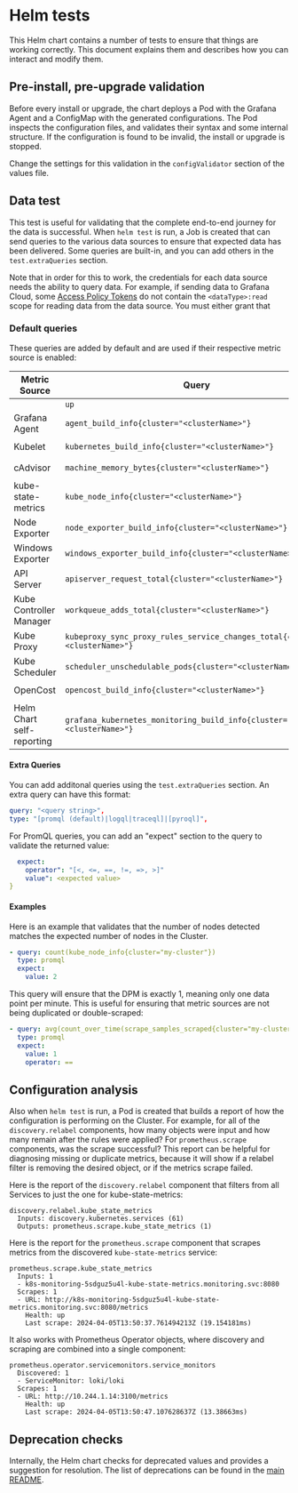 # Helm tests

This Helm chart contains a number of tests to ensure that things are working correctly. This document explains them and
describes how you can interact and modify them.

## Pre-install, pre-upgrade validation

Before every install or upgrade, the chart deploys a Pod with the Grafana Agent and a ConfigMap with the generated
configurations. The Pod inspects the configuration files, and validates their syntax and some internal structure. If the
configuration is found to be invalid, the install or upgrade is stopped.

Change the settings for this validation in the `configValidator` section of the values file.

## Data test

This test is useful for validating that the complete end-to-end journey for the data is successful. When `helm test` is
run, a Job is created that can send queries to the various data sources to ensure that expected data has been delivered.
Some queries are built-in, and you can add others in the `test.extraQueries` section.

Note that in order for this to work, the credentials for each data source needs the ability to query data. For example,
if sending data to Grafana Cloud, some
[Access Policy Tokens](https://grafana.com/docs/grafana-cloud/account-management/authentication-and-permissions/access-policies/)
do not contain the `<dataType>:read` scope for reading data from the data source. You must either grant that

### Default queries

These queries are added by default and are used if their respective metric source is enabled:

| Metric Source             | Query                                                                       | Condition                                                                |
|---------------------------|-----------------------------------------------------------------------------|--------------------------------------------------------------------------|
|                           | `up`                                                                        | `metrics.enabled: true`                                                  |
| Grafana Agent             | `agent_build_info{cluster="<clusterName>"}`                                 | `metrics.enabled: true`<br>`metrics.agent.enabled: true`                 |
| Kubelet                   | `kubernetes_build_info{cluster="<clusterName>"}`                            | `metrics.enabled: true`<br>`metrics.kubelet.enabled: true`               |
| cAdvisor                  | `machine_memory_bytes{cluster="<clusterName>"}`                             | `metrics.enabled: true`<br>`metrics.cadvisor.enabled: true`              |
| kube-state-metrics        | `kube_node_info{cluster="<clusterName>"}`                                   | `metrics.enabled: true`<br>`metrics.kube-state-metrics.enabled: true`    |
| Node Exporter             | `node_exporter_build_info{cluster="<clusterName>"}`                         | `metrics.enabled: true`<br>`metrics.node-exporter.enabled: true`         |
| Windows Exporter          | `windows_exporter_build_info{cluster="<clusterName>"}`                      | `metrics.enabled: true`<br>`metrics.windows-exporter.enabled: true`      |
| API Server                | `apiserver_request_total{cluster="<clusterName>"}`                          | `metrics.enabled: true`<br>`metrics.apiserver.enabled: true`             |
| Kube Controller Manager   | `workqueue_adds_total{cluster="<clusterName>"}`                             | `metrics.enabled: true`<br>`metrics.kubeControllerManager.enabled: true` |
| Kube Proxy                | `kubeproxy_sync_proxy_rules_service_changes_total{cluster="<clusterName>"}` | `metrics.enabled: true`<br>`metrics.kubeProxy.enabled: true`             |
| Kube Scheduler            | `scheduler_unschedulable_pods{cluster="<clusterName>"}`                     | `metrics.enabled: true`<br>`metrics.kubeScheduler.enabled: true`         |
| OpenCost                  | `opencost_build_info{cluster="<clusterName>"}`                              | `metrics.enabled: true`<br>`metrics.cost.enabled: true`                  |
| Helm Chart self-reporting | `grafana_kubernetes_monitoring_build_info{cluster="<clusterName>"}`         | `metrics.enabled: true`<br>`metrics.kubernetesMonitoring.enabled: true`  |

#### Extra Queries

You can add additonal queries using the `test.extraQueries` section. An extra query can have this format:

```yaml
query: "<query string>",
type: "[promql (default)|logql|traceql]|[pyroql]",
```

For PromQL queries, you can add an "expect" section to the query to validate the returned value:

```yaml
  expect:
    operator": "[<, <=, ==, !=, =>, >]"
    value": <expected value>
}
```

#### Examples

Here is an example that validates that the number of nodes detected matches the expected number of nodes in the Cluster.

```yaml
- query: count(kube_node_info{cluster="my-cluster"})
  type: promql
  expect:
    value: 2
```

This query will ensure that the DPM is exactly 1, meaning only one data point per minute. This is useful for ensuring
that metric sources are not being duplicated or double-scraped:

```yaml
- query: avg(count_over_time(scrape_samples_scraped{cluster="my-cluster"}[1m]))
  type: promql
  expect:
    value: 1
    operator: ==
```

## Configuration analysis

Also when `helm test` is run, a Pod is created that builds a report of how the configuration is performing on the
Cluster. For example, for all of the `discovery.relabel` components, how many objects were input and how many remain
after the rules were applied? For `prometheus.scrape` components, was the scrape successful? This report can be helpful
for diagnosing missing or duplicate metrics, because it will show if a relabel filter is removing the desired object, or
if the metrics scrape failed.

Here is the report of the `discovery.relabel` component that filters from all Services to just the one for
kube-state-metrics:

```text
discovery.relabel.kube_state_metrics
  Inputs: discovery.kubernetes.services (61)
  Outputs: prometheus.scrape.kube_state_metrics (1)
```

Here is the report for the `prometheus.scrape` component that scrapes metrics from the discovered `kube-state-metrics`
service:

```text
prometheus.scrape.kube_state_metrics
  Inputs: 1
  - k8s-monitoring-5sdguz5u4l-kube-state-metrics.monitoring.svc:8080
  Scrapes: 1
  - URL: http://k8s-monitoring-5sdguz5u4l-kube-state-metrics.monitoring.svc:8080/metrics
    Health: up
    Last scrape: 2024-04-05T13:50:37.761494213Z (19.154181ms)
```

It also works with Prometheus Operator objects, where discovery and scraping are combined into a single component:

```text
prometheus.operator.servicemonitors.service_monitors
  Discovered: 1
  - ServiceMonitor: loki/loki
  Scrapes: 1
  - URL: http://10.244.1.14:3100/metrics
    Health: up
    Last scrape: 2024-04-05T13:50:47.107628637Z (13.38663ms)
```

## Deprecation checks

Internally, the Helm chart checks for deprecated values and provides a suggestion for resolution. The list of
deprecations can be found in the [main README](../README.md).
